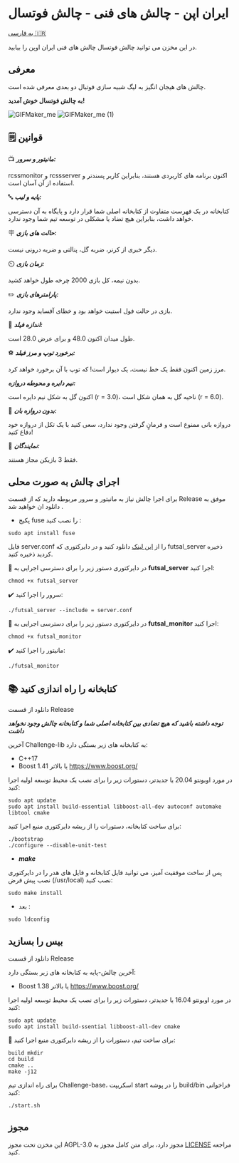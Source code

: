 # ایران اپن - چالش های فنی - چالش فوتسال
[به فارسی 🇮🇷](README.fa.md)

در این مخزن می توانید چالش فوتسال چالش های فنی ایران اوپن را بیابید.

## معرفی
چالش های هیجان انگیز به لیگ شبیه سازی فوتبال دو بعدی معرفی شده است.

**به چالش فوتسال خوش آمدید!**

![GIFMaker_me](https://github.com/RCSS-IR/io-challenges/assets/120306894/8e3e1b51-994e-4a73-ac5f-b8d148f3d230)
![GIFMaker_me (1)](https://github.com/RCSS-IR/io-challenges/assets/120306894/a7a916f4-8ea8-47d9-a4b7-c683c43e3e51)


## 🗒️ قوانین

📺 ***مانیتور و سرور:***

rcssmonitor و rcssserver اکنون برنامه های کاربردی هستند، بنابراین کاربر پسندتر و استفاده از آن آسان است.

🔤 ***پایه و لیب:***

کتابخانه در یک فهرست متفاوت از کتابخانه اصلی شما قرار دارد و پایگاه به آن دسترسی خواهد داشت، بنابراین هیچ تضاد یا مشکلی در توسعه تیم شما وجود ندارد.

🪧 ***حالت های بازی:***

دیگر خبری از کرنر، ضربه گل، پنالتی و ضربه درونی نیست.

⏲️ ***زمان بازی:***

بدون نیمه، کل بازی 2000 چرخه طول خواهد کشید.

✏️ ***پارامترهای بازی:***

بازی در حالت فول استیت خواهد بود و خظای آفساید وجود ندارد.

📏 ***اندازه فیلد:***

طول میدان اکنون 48.0 و برای عرض 28.0 است.

⚽ ***برخورد توپ و مرز فیلد:***

مرز زمین اکنون فقط یک خط نیست، یک دیوار است!
که توپ با آن برخورد خواهد کرد.

***نیم دایره و محوطه دروازه:***

اکنون گل به شکل نیم دایره است (r = 3.0)، ناحیه گل به همان شکل است (r = 6.0).

🛑 ***بدون دروازه بان:***

دروازه بانی ممنوع است و فرمانٍ گرفتن وجود ندارد، سعی کنید با یک تکل از دروازه خود دفاع کنید!

👨 ***نمایندگان:***

فقط 3 بازیکن مجاز هستند.

## اجرای چالش به صورت محلی

برای اجرا چالش نیاز به مانیتور و سرور مربوطه دارید که از قسمت Release موفق به دانلود ان خواهید شد .

-  پکیج fuse را نصب کنید :
```
sudo apt install fuse
```

فایل server.conf را از [این لینک](https://github.com/RCSS-IR/futsal-challenge/blob/main/server.conf) دانلود کنید و در دایرکتوری که futsal_server ذخیره کردید ذخیره کنید.


📁 در دایرکتوری دستور زیر را برای دسترسی اجرایی به **futsal_server** اجرا کنید:
```
chmod +x futsal_server
```
✔️ سرور را اجرا کنید:
```
./futsal_server --include = server.conf
```
📁 در دایرکتوری دستور زیر را برای دسترسی اجرایی به **futsal_monitor** اجرا کنید:
```
chmod +x futsal_monitor
```
✔️ مانیتور را اجرا کنید:
```
./futsal_monitor
```
## 📚 کتابخانه را راه اندازی کنید
دانلود از قسمت Release 

***توجه داشته باشید که هیچ تضادی بین کتابخانه اصلی شما و کتابخانه چالش وجود نخواهد داشت***

آخرین Challenge-lib به کتابخانه های زیر بستگی دارد:

- C++17
- Boost 1.41 یا بالاتر https://www.boost.org/

در مورد اوبونتو 20.04 یا جدیدتر، دستورات زیر را برای نصب یک محیط توسعه اولیه اجرا کنید:
```
sudo apt update
sudo apt install build-essential libboost-all-dev autoconf automake libtool cmake
```
برای ساخت کتابخانه، دستورات را از ریشه دایرکتوری منبع اجرا کنید:
```
./bootstrap
./configure --disable-unit-test
```
- ***make***

پس از ساخت موفقیت آمیز، می توانید فایل کتابخانه و فایل های هدر را در دایرکتوری نصب پیش فرض (/usr/local) نصب کنید:
```
sudo make install
```

- بعد :
  
```
sudo ldconfig
```
## بیس را بسازید

دانلود از قسمت Release 

آخرین چالش-پایه به کتابخانه های زیر بستگی دارد:

- Boost 1.38 یا بالاتر https://www.boost.org/

در مورد اوبونتو 16.04 یا جدیدتر، دستورات زیر را برای نصب یک محیط توسعه اولیه اجرا کنید:
```
sudo apt update
sudo apt install build-ssential libboost-all-dev cmake
```

📁 برای ساخت تیم، دستورات را از ریشه دایرکتوری منبع اجرا کنید:
```
build mkdir
cd build
cmake ..
make -j12
```

برای راه اندازی تیم Challenge-base، اسکریپت start را در پوشه build/bin فراخوانی کنید:
```
./start.sh
```

## مجوز
این مخزن تحت مجوز AGPL-3.0 مجوز دارد، برای متن کامل مجوز به [LICENSE](LICENSE) مراجعه کنید.

